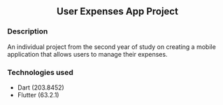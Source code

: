 <h2 align="center">User Expenses App Project</h2>

### Description
An individual project from the second year of study on creating a mobile application that allows users to manage their expenses.

### Technologies used
- Dart (203.8452)
- Flutter (63.2.1)

